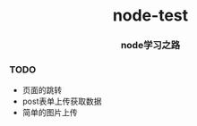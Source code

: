 <h1 align="center">node-test</h1>
<h3 align="center">node学习之路</h3>



### TODO

* 页面的跳转
* post表单上传获取数据
* 简单的图片上传
